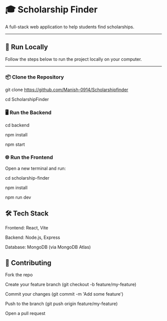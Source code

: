 # 🎓 Scholarship Finder

A full-stack web application to help students find scholarships.

---

## 🚀 Run Locally

Follow the steps below to run the project locally on your computer.

---

### 📦 Clone the Repository

git clone https://github.com/Manish-0914/Scholarshipfinder

cd ScholarshipFinder


###  🖥️ Run the Backend

cd backend

npm install

npm start

###  🌐 Run the Frontend
Open a new terminal and run:

cd scholarship-finder

npm install

npm run dev


## 🛠️ Tech Stack
Frontend: React, Vite

Backend: Node.js, Express

Database: MongoDB (via MongoDB Atlas)

##  🤝 Contributing

Fork the repo

Create your feature branch (git checkout -b feature/my-feature)

Commit your changes (git commit -m 'Add some feature')

Push to the branch (git push origin feature/my-feature)

Open a pull request









